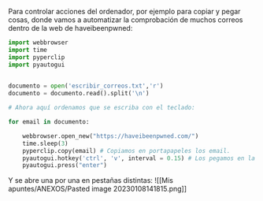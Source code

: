 Para controlar acciones del ordenador, por ejemplo para copiar y pegar cosas, donde vamos a automatizar la comprobación de muchos correos dentro de la web de haveibeenpwned:
```python
import webbrowser
import time
import pyperclip
import pyautogui
 

documento = open('escribir_correos.txt','r')
documento = documento.read().split('\n')

# Ahora aquí ordenamos que se escriba con el teclado:

for email in documento:

    webbrowser.open_new("https://haveibeenpwned.com/")
    time.sleep(3)
    pyperclip.copy(email) # Copiamos en portapapeles los email.
    pyautogui.hotkey('ctrl', 'v', interval = 0.15) # Los pegamos en la web.
    pyautogui.press("enter")
```
Y se abre una por una en pestañas distintas:
![[Mis apuntes/ANEXOS/Pasted image 20230108141815.png]]
